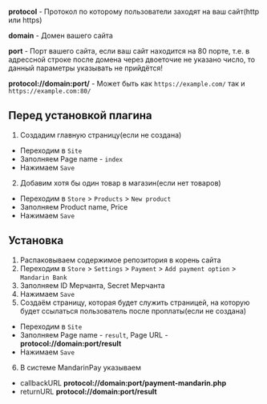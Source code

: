 **protocol** - Протокол по которому пользователи заходят на ваш сайт(http или https)

**domain** - Домен вашего сайта

**port** - Порт вашего сайта, если ваш сайт находится на 80 порте, т.е. в адрессной строке после домена через двоеточие не указано число, то данный параметры указывать не прийдётся!

**protocol://domain:port/** - Может быть как `https://example.com/` так и `https://example.com:80/`

## Перед установкой плагина

1. Создадим главную страницу(если не создана)
- Переходим в `Site`
- Заполняем Page name - `index`
- Нажимаем `Save`
2. Добавим хотя бы один товар в магазин(если нет товаров)
- Переходим в `Store` > `Products` > `New product`
- Заполняем Product name, Price
- Нажимаем `Save`

## Установка

1. Распаковываем содержимое репозитория в корень сайта
2. Переходим в `Store` > `Settings` > `Payment` > `Add payment option` > `Mandarin Bank`
3. Заполняем ID Мерчанта, Secret Мерчанта
4. Нажимаем `Save`
5. Cоздаём страницу, которая будет служить страницей, на которую будет ссылаться пользователь после проплаты(если не создана)
- Переходим в `Site`
- Заполняем Page name - `result`, Page URL - **protocol://domain:port/result**
- Нажимаем `Save`
6. В системе MandarinPay указываем
- callbackURL **protocol://domain:port/payment-mandarin.php**
- returnURL **protocol://domain:port/result**
